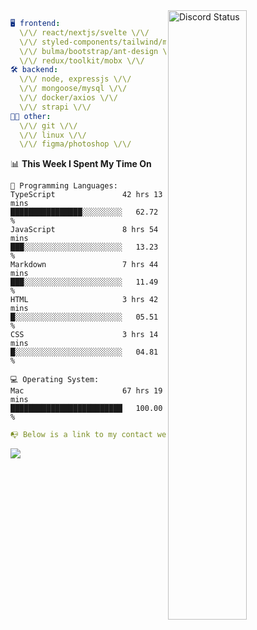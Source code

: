 
<a href="https://discord.com/users/279302975371870218" target="_blank">
    <img width="50%" align="right" alt="Discord Status" src="https://lanyard.cnrad.dev/api/279302975371870218?bg=161B22&borderRadius=5px%205px%200%200&hideTimestamp=true&idleMessage=Just%20chillin%27%20at%20the%20moment&animated=true">
</a>

```yaml
🖥️ frontend: 
  \/\/ react/nextjs/svelte \/\/
  \/\/ styled-components/tailwind/mui/
  \/\/ bulma/bootstrap/ant-design \/\/
  \/\/ redux/toolkit/mobx \/\/
🛠 backend: 
  \/\/ node, expressjs \/\/
  \/\/ mongoose/mysql \/\/
  \/\/ docker/axios \/\/
  \/\/ strapi \/\/
👨‍💻 other: 
  \/\/ git \/\/ 
  \/\/ linux \/\/
  \/\/ figma/photoshop \/\/
```
<!--START_SECTION:waka-->
📊 **This Week I Spent My Time On** 

```text
💬 Programming Languages: 
TypeScript               42 hrs 13 mins      ████████████████░░░░░░░░░   62.72 % 
JavaScript               8 hrs 54 mins       ███░░░░░░░░░░░░░░░░░░░░░░   13.23 % 
Markdown                 7 hrs 44 mins       ███░░░░░░░░░░░░░░░░░░░░░░   11.49 % 
HTML                     3 hrs 42 mins       █░░░░░░░░░░░░░░░░░░░░░░░░   05.51 % 
CSS                      3 hrs 14 mins       █░░░░░░░░░░░░░░░░░░░░░░░░   04.81 % 

💻 Operating System: 
Mac                      67 hrs 19 mins      █████████████████████████   100.00 % 
```


<!--END_SECTION:waka-->
```yaml
📭 Below is a link to my contact website 
```
<a href="https://mxns.xyz" target="_black"> <img src="https://img.shields.io/badge/website-161B22?style=for-the-badge&logo=About.me&logoColor=white"></img> <a/>
